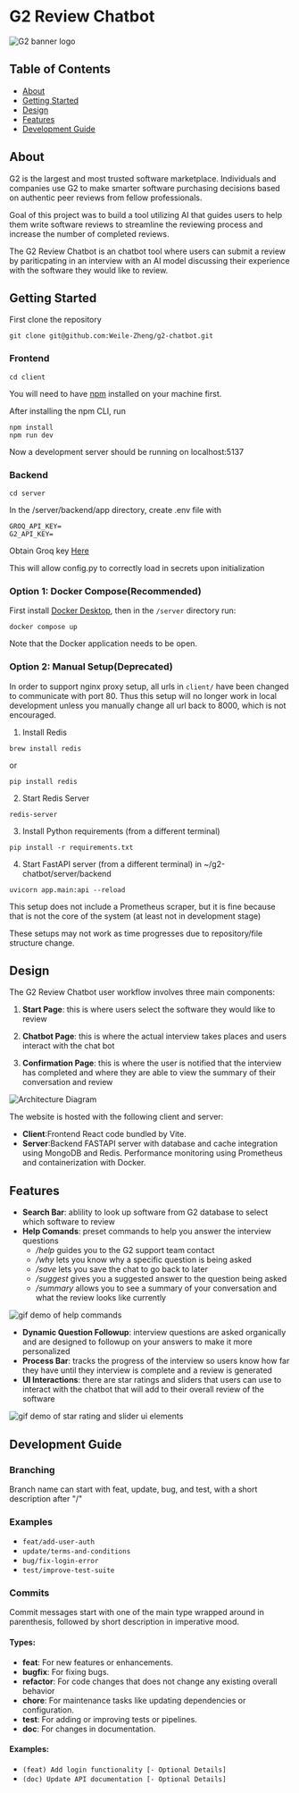 # G2 Review Chatbot

![G2 banner logo](https://images.g2crowd.com/uploads/optimized_product_banner/image/7732/26fb7c4a5eeb3bdc2e3fc24295e154dc.gif)


## Table of Contents
- [About](#about)
- [Getting Started](#getting-started)
- [Design](#design)
- [Features](#features)
- [Development Guide](#development-guide)

## About
G2 is the largest and most trusted software marketplace. Individuals and companies use G2 to make smarter software purchasing decisions based on authentic peer reviews from fellow professionals.

Goal of this project was to build a tool utilizing AI that guides users to help them write software reviews to streamline the reviewing process and increase the number of completed reviews. 

The G2 Review Chatbot is an chatbot tool where users can submit a review by pariticpating in an interview with an AI model discussing their experience with the software they would like to review. 

## Getting Started

First clone the repository

```
git clone git@github.com:Weile-Zheng/g2-chatbot.git
```

### Frontend

```
cd client
```

You will need to have [npm](https://www.npmjs.com/) installed on your machine first.

After installing the npm CLI, run

```
npm install
npm run dev
```

Now a development server should be running on localhost:5137

### Backend

```
cd server
```

In the /server/backend/app directory, create .env file with

```
GROQ_API_KEY=
G2_API_KEY=
```

Obtain Groq key [Here](https://console.groq.com/login)

This will allow config.py to correctly load in secrets upon initialization

### Option 1: Docker Compose(Recommended)

First install [Docker Desktop](https://docs.docker.com/desktop/), then in the `/server` directory run:

```
docker compose up
```

Note that the Docker application needs to be open.

### Option 2: Manual Setup(Deprecated)

In order to support nginx proxy setup, all urls in `client/` have been changed to communicate with port 80. Thus this setup will no longer work in local development unless you manually change all url back to 8000, which is not encouraged.

1. Install Redis

```
brew install redis
```

or

```
pip install redis
```

2. Start Redis Server

```
redis-server
```

3. Install Python requirements (from a different terminal)

```
pip install -r requirements.txt
```

4. Start FastAPI server (from a different terminal) in ~/g2-chatbot/server/backend

```
uvicorn app.main:api --reload
```

This setup does not include a Prometheus scraper, but it is fine because that is not the core of the system (at least not in development stage)

These setups may not work as time progresses due to repository/file structure change.

## Design
The G2 Review Chatbot user workflow involves three main components:
1. **Start Page**: this is where users select the software they would like to review

2. **Chatbot Page**: this is where the actual interview takes places and users interact with the chat bot

3. **Confirmation Page**: this is where the user is notified that the interview has completed and where they are able to view the summary of their conversation and review

![Architecture Diagram](images/diagram.png)


The website is hosted with the following client and server:
- **Client**:Frontend React code bundled by Vite.
- **Server**:Backend FASTAPI server with database and cache integration using MongoDB and Redis. Performance
monitoring using Prometheus and containerization with Docker.

## Features
- **Search Bar**: ablility to look up software from G2 database to select which software to review
- **Help Comands**: preset commands to help you answer the interview questions
    - */help* guides you to the G2 support team contact
    - */why* lets you know why a specific question is being asked
    - */save* lets you save the chat to go back to later
    - */suggest* gives you a suggested answer to the question being asked
    - */summary* allows you to see a summary of your conversation and what the review looks like currently

![gif demo of help commands](images/commands.gif)

- **Dynamic Question Followup**: interview questions are asked organically and are designed to followup on your answers to make it more personalized
- **Process Bar**: tracks the progress of the interview so users know how far they have until they interview is complete and a review is generated
- **UI Interactions**: there are star ratings and sliders that users can use to interact with the chatbot that will add to their overall review of the software

![gif demo of star rating and slider ui elements](images/ui_features.gif)

## Development Guide

### Branching

Branch name can start with feat, update, bug, and test, with a short description after "/"

### Examples

-   `feat/add-user-auth`
-   `update/terms-and-conditions`
-   `bug/fix-login-error`
-   `test/improve-test-suite`

### Commits

Commit messages start with one of the main type wrapped around in parenthesis, followed by short description in imperative mood.

#### Types:

-   **feat**: For new features or enhancements.
-   **bugfix**: For fixing bugs.
-   **refactor**: For code changes that does not change any existing overall behavior
-   **chore**: For maintenance tasks like updating dependencies or configuration.
-   **test**: For adding or improving tests or pipelines.
-   **doc**: For changes in documentation.

#### Examples:

-   `(feat) Add login functionality [- Optional Details]`
-   `(doc) Update API documentation [- Optional Details]`